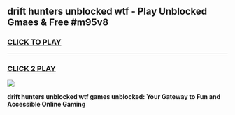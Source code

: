 
## drift hunters unblocked wtf - Play Unblocked Gmaes & Free #m95v8
<h3>
<a href="https://news.freeplayer.one?title=drift_hunters_unblocked_wtf&ref=24F">CLICK TO PLAY</a></h3>
<hr>

<h3>
<a href="https://news.freeplayer.one?title=drift_hunters_unblocked_wtf&ref=24F">CLICK 2 PLAY</a>
  
</h3>

<a href="https://news.freeplayer.one?title=drift_hunters_unblocked_wtf&ref=24F/"><img src="https://clearcache.store/games.png"></a>


**drift hunters unblocked wtf games unblocked: Your Gateway to Fun and Accessible Online Gaming**
